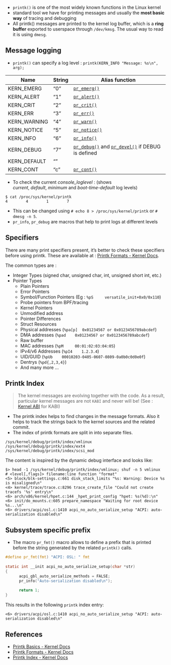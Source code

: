 - `printk()` is one of the most widely known functions in the Linux kernel  
- standard tool we have for printing messages and usually the **most basic way** of tracing and debugging  
- All printk() messages are printed to the kernel log buffer, which is a **ring buffer** exported to userspace through `/dev/kmsg`. The usual way to read it is using `dmesg`.  
## Message logging  
- `printk()` can specify a log level : `printk(KERN_INFO "Message: %s\n", arg);`  
  
|Name|String|Alias function|  
|---|---|---|  
|KERN_EMERG|“0”|[`pr_emerg()`](https://docs.kernel.org/core-api/printk-basics.html#c.pr_emerg "pr_emerg")|  
|KERN_ALERT|“1”|[`pr_alert()`](https://docs.kernel.org/core-api/printk-basics.html#c.pr_alert "pr_alert")|  
|KERN_CRIT|“2”|[`pr_crit()`](https://docs.kernel.org/core-api/printk-basics.html#c.pr_crit "pr_crit")|  
|KERN_ERR|“3”|[`pr_err()`](https://docs.kernel.org/core-api/printk-basics.html#c.pr_err "pr_err")|  
|KERN_WARNING|“4”|[`pr_warn()`](https://docs.kernel.org/core-api/printk-basics.html#c.pr_warn "pr_warn")|  
|KERN_NOTICE|“5”|[`pr_notice()`](https://docs.kernel.org/core-api/printk-basics.html#c.pr_notice "pr_notice")|  
|KERN_INFO|“6”|[`pr_info()`](https://docs.kernel.org/core-api/printk-basics.html#c.pr_info "pr_info")|  
|KERN_DEBUG|“7”|[`pr_debug()`](https://docs.kernel.org/core-api/printk-basics.html#c.pr_debug "pr_debug") and [`pr_devel()`](https://docs.kernel.org/core-api/printk-basics.html#c.pr_devel "pr_devel") if DEBUG is defined|  
|KERN_DEFAULT|“”||  
|KERN_CONT|“c”|[`pr_cont()`](https://docs.kernel.org/core-api/printk-basics.html#c.pr_cont "pr_cont")|  
- To check the current _console_loglevel_ : (shows _current_, _default_, _minimum_ and _boot-time-default_ log levels)  
```shell  
$ cat /proc/sys/kernel/printk  
4        4        1        7  
```  
- This can be changed using `# echo 8 > /proc/sys/kernel/printk` or `# dmesg -n 5`.   
- `pr_info`, `pr_debug` are macros that help to print logs at different levels  
## Specifiers  
  
There are many print specifiers present, it’s better to check these specifiers before using printk. These are available at : [Printk Formats - Kernel Docs](https://docs.kernel.org/core-api/printk-formats.html).  
  
The common types are :  
- Integer Types (signed char, unsigned char, int, unsigned short int, etc.)  
- Pointer Types  
	- Plain Pointers  
	- Error Pointers  
	- Symbol/Function Pointers (Eg : `%pS     versatile_init+0x0/0x110`)  
	- Probe pointers from BPF/tracing  
	- Kernel Pointers  
	- Unmodified address  
	- Pointer Differences  
	- Struct Resources  
	- Physical addresses (`%pa[p]  0x01234567 or 0x0123456789abcdef`)  
	- DMA addresses (`%pad    0x01234567 or 0x0123456789abcdef`)  
	- Raw buffer  
	- MAC addresses (`%pM     00:01:02:03:04:05`)  
	- IPv4/v6 Addresses (`%pI4    1.2.3.4`)  
	- UID/GUID (`%pUb    00010203-0405-0607-0809-0a0b0c0d0e0f`)  
	- Dentrys (`%pd{,2,3,4}`)  
	- And many more …  
  
## Printk Index  
  
> The kernel messages are evolving together with the code. As a result, particular kernel messages are not `KABI` and never will be! (See : [Kernel ABI](./Kernel%20ABI.md) for KABI)  
  
- The printk index helps to find changes in the message formats. Also it helps to track the strings back to the kernel sources and the related commit.  
- The index of printk formats are split in into separate files.  
```  
/sys/kernel/debug/printk/index/vmlinux  
/sys/kernel/debug/printk/index/ext4  
/sys/kernel/debug/printk/index/scsi_mod  
```  
The content is inspired by the dynamic debug interface and looks like:  
```shell  
$> head -1 /sys/kernel/debug/printk/index/vmlinux; shuf -n 5 vmlinux  
# <level[,flags]> filename:line function "format"  
<5> block/blk-settings.c:661 disk_stack_limits "%s: Warning: Device %s is misaligned\n"  
<4> kernel/trace/trace.c:8296 trace_create_file "Could not create tracefs '%s' entry\n"  
<6> arch/x86/kernel/hpet.c:144 _hpet_print_config "hpet: %s(%d):\n"  
<6> init/do_mounts.c:605 prepare_namespace "Waiting for root device %s...\n"  
<6> drivers/acpi/osl.c:1410 acpi_no_auto_serialize_setup "ACPI: auto-serialization disabled\n"  
```  
## Subsystem specific prefix  
- The macro `pr_fmt()` macro allows to define a prefix that is printed before the string generated by the related `printk()` calls.  
```c  
#define pr_fmt(fmt) "ACPI: OSL: " fmt  
  
static int __init acpi_no_auto_serialize_setup(char *str)  
{  
      acpi_gbl_auto_serialize_methods = FALSE;  
      pr_info("Auto-serialization disabled\n");  
  
      return 1;  
}  
```  
This results in the following `printk` index entry:  
```  
<6> drivers/acpi/osl.c:1410 acpi_no_auto_serialize_setup "ACPI: auto-serialization disabled\n"  
```  
## References  
- [Printk Basics - Kernel Docs](https://docs.kernel.org/core-api/printk-basics.html)  
- [Printk Formats - Kernel Docs](https://docs.kernel.org/core-api/printk-formats.html)  
- [Printk Index - Kernel Docs](https://docs.kernel.org/core-api/printk-index.html)